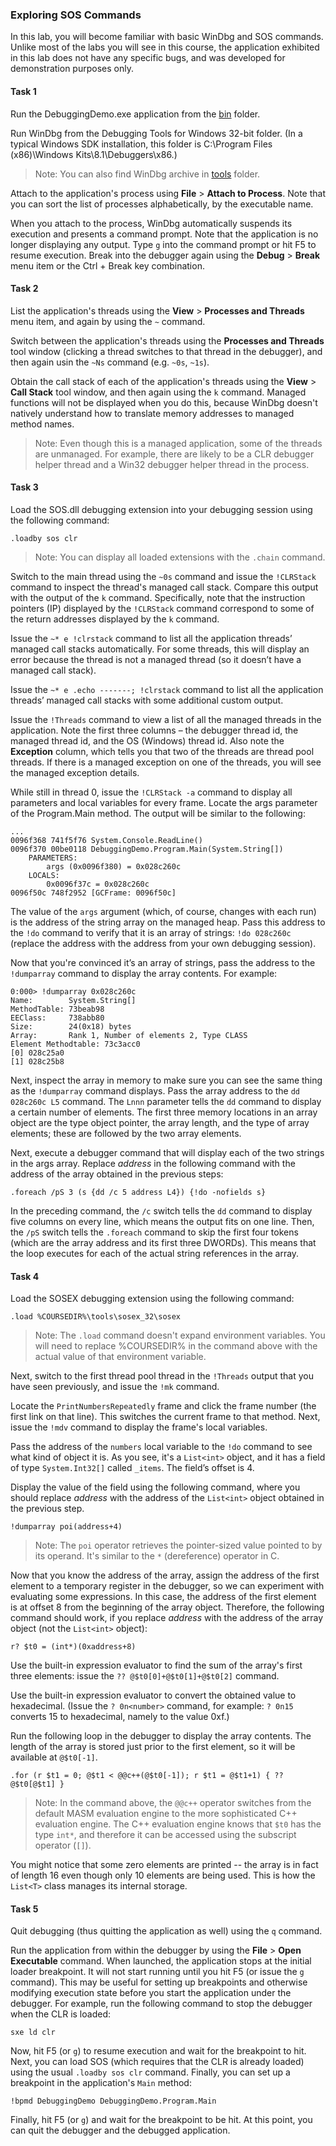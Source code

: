 ### Exploring SOS Commands

In this lab, you will become familiar with basic WinDbg and SOS commands. Unlike most of the labs you will see in this course, the application exhibited in this lab does not have any specific bugs, and was developed for demonstration purposes only.

#### Task 1

Run the DebuggingDemo.exe application from the [bin](bin/) folder.

Run WinDbg from the Debugging Tools for Windows 32-bit folder. (In a typical Windows SDK installation, this folder is C:\Program Files (x86)\Windows Kits\8.1\Debuggers\x86.)
> Note: You can also find WinDbg archive in [tools](../tools/) folder.

Attach to the application's process using **File** > **Attach to Process**. Note that you can sort the list of processes alphabetically, by the executable name.

When you attach to the process, WinDbg automatically suspends its execution and presents a command prompt. Note that the application is no longer displaying any output. Type `g` into the command prompt or hit F5 to resume execution. Break into the debugger again using the **Debug** > **Break** menu item or the Ctrl + Break key combination.

#### Task 2

List the application's threads using the **View** > **Processes and Threads** menu item, and again by using the `~` command.

Switch between the application's threads using the **Processes and Threads** tool window (clicking a thread switches to that thread in the debugger), and then again usin the `~Ns` command (e.g. `~0s`, `~1s`).

Obtain the call stack of each of the application's threads using the **View** > **Call Stack** tool window, and then again using the `k` command. Managed functions will not be displayed when you do this, because WinDbg doesn't natively understand how to translate memory addresses to managed method names.

> Note: Even though this is a managed application, some of the threads are unmanaged. For example, there are likely to be a CLR debugger helper thread and a Win32 debugger helper thread in the process.

#### Task 3

Load the SOS.dll debugging extension into your debugging session using the following command:

```
.loadby sos clr
```
> Note: You can display all loaded extensions with the `.chain` command.

Switch to the main thread using the `~0s` command and issue the `!CLRStack` command to inspect the thread's managed call stack. Compare this output with the output of the `k` command. Specifically, note that the instruction pointers (IP) displayed by the `!CLRStack` command correspond to some of the return addresses displayed by the `k` command.

Issue the `~* e !clrstack` command to list all the application threads’ managed call stacks automatically. For some threads, this will display an error because the thread is not a managed thread (so it doesn’t have a managed call stack).

Issue the `~* e .echo -------; !clrstack` command to list all the application threads’ managed call stacks with some additional custom output.

Issue the `!Threads` command to view a list of all the managed threads in the application. Note the first three columns – the debugger thread id, the managed thread id, and the OS (Windows) thread id. Also note the **Exception** column, which tells you that two of the threads are thread pool threads. If there is a managed exception on one of the threads, you will see the managed exception details.

While still in thread 0, issue the `!CLRStack -a` command to display all parameters and local variables for every frame. Locate the args parameter of the Program.Main method. The output will be similar to the following:

```
...
0096f368 741f5f76 System.Console.ReadLine()
0096f370 00be0118 DebuggingDemo.Program.Main(System.String[])
    PARAMETERS:
        args (0x0096f380) = 0x028c260c
    LOCALS:
        0x0096f37c = 0x028c260c
0096f50c 748f2952 [GCFrame: 0096f50c]
```

The value of the `args` argument (which, of course, changes with each run) is the address of the string array on the managed heap. Pass this address to the `!do` command to verify that it is an array of strings: `!do 028c260c` (replace the address with the address from your own debugging session).

Now that you're convinced it’s an array of strings, pass the address to the `!dumparray` command to display the array contents. For example:

```
0:000> !dumparray 0x028c260c
Name:        System.String[]
MethodTable: 73beab98
EEClass:     738abb80
Size:        24(0x18) bytes
Array:       Rank 1, Number of elements 2, Type CLASS
Element Methodtable: 73c3acc0
[0] 028c25a0
[1] 028c25b8
```

Next, inspect the array in memory to make sure you can see the same thing as the `!dumparray` command displays. Pass the array address to the `dd 028c260c L5` command. The `Lnnn` parameter tells the `dd` command to display a certain number of elements. The first three memory locations in an array object are the type object pointer, the array length, and the type of array elements; these are followed by the two array elements.

Next, execute a debugger command that will display each of the two strings in the args array. Replace *address* in the following command with the address of the array obtained in the previous steps:

```
.foreach /pS 3 (s {dd /c 5 address L4}) {!do -nofields s}
```

In the preceding command, the `/c` switch tells the `dd` command to display five columns on every line, which means the output fits on one line. Then, the `/pS` switch tells the `.foreach` command to skip the first four tokens (which are the array address and its first three DWORDs). This means that the loop executes for each of the actual string references in the array.

#### Task 4

Load the SOSEX debugging extension using the following command:

```
.load %COURSEDIR%\tools\sosex_32\sosex
```

> Note: The `.load` command doesn't expand environment variables. You will need to replace %COURSEDIR% in the command above with the actual value of that environment variable.

Next, switch to the first thread pool thread in the `!Threads` output that you have seen previously, and issue the `!mk` command.

Locate the `PrintNumbersRepeatedly` frame and click the frame number (the first link on that line). This switches the current frame to that method. Next, issue the `!mdv` command to display the frame's local variables.

Pass the address of the `numbers` local variable to the `!do` command to see what kind of object it is. As you see, it's a `List<int>` object, and it has a field of type `System.Int32[]` called `_items`. The field’s offset is 4.

Display the value of the field using the following command, where you should replace *address* with the address of the `List<int>` object obtained in the previous step.

```
!dumparray poi(address+4)
```

> Note: The `poi` operator retrieves the pointer-sized value pointed to by its operand. It's similar to the `*` (dereference) operator in C.

Now that you know the address of the array, assign the address of the first element to a temporary register in the debugger, so we can experiment with evaluating some expressions. In this case, the address of the first element is at offset 8 from the beginning of the array object. Therefore, the following command should work, if you replace *address* with the address of the array object (not the `List<int>` object):

```
r? $t0 = (int*)(0xaddress+8)
```

Use the built-in expression evaluator to find the sum of the array's first three elements: issue the `?? @$t0[0]+@$t0[1]+@$t0[2]` command.

Use the built-in expression evaluator to convert the obtained value to hexadecimal. (Issue the `? 0n<number>` command, for example: `? 0n15` converts 15 to hexadecimal, namely to the value 0xf.)

Run the following loop in the debugger to display the array contents. The length of the array is stored just prior to the first element, so it will be available at `@$t0[-1]`.

```
.for (r $t1 = 0; @$t1 < @@c++(@$t0[-1]); r $t1 = @$t1+1) { ?? @$t0[@$t1] }
```

> Note: In the command above, the `@@c++` operator switches from the default MASM evaluation engine to the more sophisticated C++ evaluation engine. The C++ evaluation engine knows that `$t0` has the type `int*`, and therefore it can be accessed using the subscript operator (`[]`).

You might notice that some zero elements are printed -- the array is in fact of length 16 even though only 10 elements are being used. This is how the `List<T>` class manages its internal storage.

#### Task 5

Quit debugging (thus quitting the application as well) using the `q` command.

Run the application from within the debugger by using the **File** > **Open Executable** command. When launched, the application stops at the initial loader breakpoint. It will not start running until you hit F5 (or issue the `g` command). This may be useful for setting up breakpoints and otherwise modifying execution state before you start the application under the debugger. For example, run the following command to stop the debugger when the CLR is loaded:

```
sxe ld clr
```

Now, hit F5 (or `g`) to resume execution and wait for the breakpoint to hit. Next, you can load SOS (which requires that the CLR is already loaded) using the usual `.loadby sos clr` command. Finally, you can set up a breakpoint in the application's `Main` method:

```
!bpmd DebuggingDemo DebuggingDemo.Program.Main
```

Finally, hit F5 (or `g`) and wait for the breakpoint to be hit. At this point, you can quit the debugger and the debugged application.